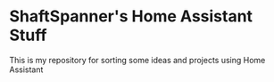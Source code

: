 # ShaftSpanner's Home Assistant Stuff

This is my repository for sorting some ideas and projects using Home Assistant

